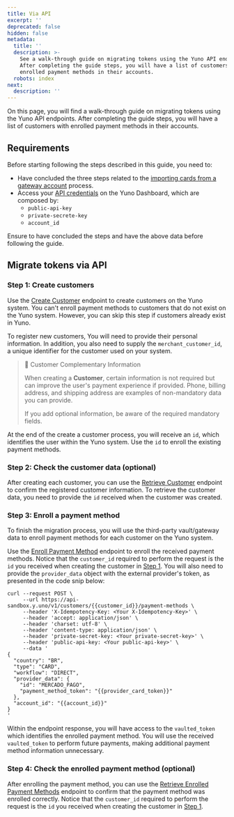 ```yaml
---
title: Via API
excerpt: ''
deprecated: false
hidden: false
metadata:
  title: ''
  description: >-
    See a walk-through guide on migrating tokens using the Yuno API endpoints.
    After completing the guide steps, you will have a list of customers with
    enrolled payment methods in their accounts.
  robots: index
next:
  description: ''
---
```

On this page, you will find a walk-through guide on migrating tokens using the Yuno API endpoints. After completing the guide steps, you will have a list of customers with enrolled payment methods in their accounts.

## Requirements

Before starting following the steps described in this guide, you need to:

* Have concluded the three steps related to the [importing cards from a gateway account](docs:token-migration-process-copy#importing-cards-from-a-gateway-account) process.
* Access your [API credentials](doc:get-your-api-credentials) on the Yuno Dashboard, which are composed by:
  * `public-api-key`
  * `private-secrete-key`
  * `account_id`

Ensure to have concluded the steps and have the above data before following the guide.

## Migrate tokens via API

### Step 1: Create customers

Use the [Create Customer](ref:create-customer) endpoint to create customers on the Yuno system. You can't enroll payment methods to customers that do not exist on the Yuno system. However, you can skip this step if customers already exist in Yuno.

To register new customers, You will need to provide their personal information. In addition, you also need to supply the `merchant_customer_id`, a unique identifier for the customer used on your system.

> 📘 Customer Complementary Information
>
> When creating a **Customer**, certain information is not required but can improve the user's payment experience if provided. Phone, billing address, and shipping address are examples of non-mandatory data you can provide.
>
> If you add optional information, be aware of the required mandatory fields.

At the end of the create a customer process, you will receive an `id`, which identifies the user within the Yuno system. Use the `id` to enroll the existing payment methods.

### Step 2: Check the customer data (optional)

After creating each customer, you can use the [Retrieve Customer](ref:create-customer) endpoint to confirm the registered customer information. To retrieve the customer data, you need to provide the `id` received when the customer was created.

### Step 3: Enroll a payment method

To finish the migration process, you will use the third-party vault/gateway data to enroll payment methods for each customer on the Yuno system.

Use the [Enroll Payment Method](ref:enroll-payment-method-api) endpoint to enroll the received payment methods. Notice that the `customer_id` required to perform the request is the `id` you received when creating the customer in [Step 1](doc:via-api#step-1-create-customers). You will also need to provide the `provider_data` object with the external provider's token, as presented in the code snip below:

```curl Request
curl --request POST \
     --url https://api-sandbox.y.uno/v1/customers/{{customer_id}}/payment-methods \
     --header 'X-Idempotency-Key: <Your X-Idempotency-Key>' \
     --header 'accept: application/json' \
     --header 'charset: utf-8' \
     --header 'content-type: application/json' \
     --header 'private-secret-key: <Your private-secret-key>' \
     --header 'public-api-key: <Your public-api-key>' \
     --data '
{
  "country": "BR",
  "type": "CARD",
  "workflow": "DIRECT",
  "provider_data": {
    "id": "MERCADO_PAGO",
    "payment_method_token": "{{provider_card_token}}"
  },
  "account_id": "{{account_id}}" 
}
'
```

Within the endpoint response, you will have access to the `vaulted_token` which identifies the enrolled payment method. You will use the received `vaulted_token` to perform future payments, making additional payment method information unnecessary.

### Step 4: Check the enrolled payment method (optional)

After enrolling the payment method, you can use the [Retrieve Enrolled Payment Methods](ref:retrieve-enrolled-payment-methods-api) endpoint to confirm that the payment method was enrolled correctly. Notice that the `customer_id` required to perform the request is the `id` you received when creating the customer in [Step 1](doc:via-api#step-1-create-customers).